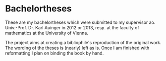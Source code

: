 # Bachelortheses

These are my bachelortheses which were submitted 
to my supervisor ao. Univ.-Prof. Dr. Karl Auinger
in 2012 or 2013, resp. at the faculty of 
mathematics at the University of Vienna.

The project aims at creating a bibliophile's
reproduction of the original work.  The wording
of the theses is (nearly) left as is.  Once I am
finished with reformatting I plan on binding the
book by hand.
